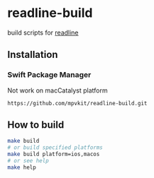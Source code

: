 # readline-build

build scripts for [readline](https://git.savannah.gnu.org/git/readline.git)

## Installation

### Swift Package Manager

Not work on macCatalyst platform

```
https://github.com/mpvkit/readline-build.git
```

## How to build

```bash
make build
# or build specified platforms 
make build platform=ios,macos
# or see help
make help
```

